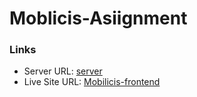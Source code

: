 # Moblicis-Asiignment

### Links

- Server URL: [server](https://mobilicis-server.onrender.com/)
- Live Site URL: [Mobilicis-frontend](https://moblicis-assignment.netlify.app/)
